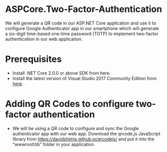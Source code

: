 # ASPCore.Two-Factor-Authentication
We will generate a QR code in our ASP.NET Core application and use it to configure Google Authenticator app in our smartphone which will generate a six-digit time-based one-time password (TOTP) to implement two-factor authentication in our web application.

# Prerequisites

* Install .NET Core 2.0.0 or above SDK from here.
* Install the latest version of Visual Studio 2017 Community Edition from [here](https://visualstudio.microsoft.com/downloads/).


# Adding QR Codes to configure two-factor authentication
* We will be using a QR code to configure and sync the Google authenticator app with our web app. Download the qrcode.js JavaScript library from https://davidshimjs.github.io/qrcodejs/ and put it into the “wwwroot\lib” folder in your application.
